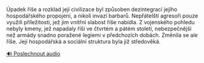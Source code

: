 
Úpadek říše a rozklad její civilizace byl způsoben dezintegrací jejího hospodářského propojení, a nikoli invazí barbarů. Nepřátelští agresoři pouze využili příležitosti, jež jim vnitřní slabost říše nabídla. Z vojenského pohledu nebyly kmeny, jež napadaly říši ve čtvrtém a pátém století, nebezpečnější než armády snadno poražené legiemi v předchozích dobách. Změnila se ale říše. Její hospodářská a sociální struktura byla již středověká.

[🔊 Poslechnout audio](/data/7-paragraphs/audio/chapter_152/para_004-padek-e-a-rozklad-jej-civilizace-byl-zpsoben.mp3)
